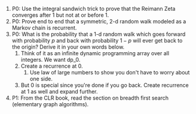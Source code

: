 1) P0: Use the integral sandwich trick to prove that the Reimann Zeta converges after $1$ but not at or before $1$.
3) P0: Prove end to end that a symmetric, 2-d random walk modeled as a Markov chain is recurrent.
4) P0: What is the probability that a 1-d random walk which goes forward with probability $p$ and back with probability $1-p$ will ever get back to the origin? Derive it in your own words below.
	1) Think of it as an infinite dynamic programming array over all integers. We want dp_0.
	2) Create a recurrence at 0. 
		1) Use law of large numbers to show you don't have to worry about one side.
	3) But 0 is special since you're done if you go back. Create recurrence at 1 as well and expand further.
5) P1: From the CLR book, read the section on breadth first search (elementary graph algorithms).